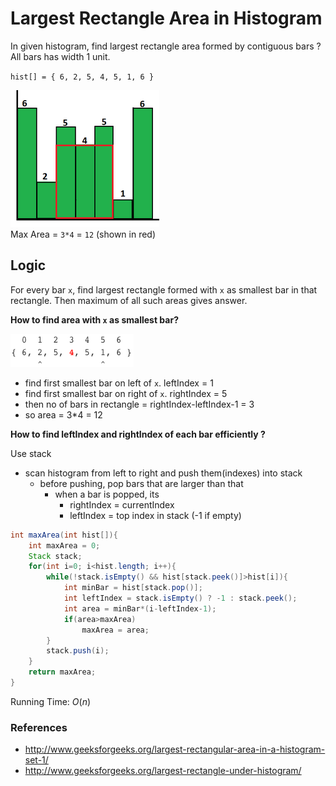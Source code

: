 # Largest Rectangle Area in Histogram

In given histogram, find largest rectangle area formed by contiguous bars ?  
All bars has width 1 unit.

`hist[] = { 6, 2, 5, 4, 5, 1, 6 }`

![histogram.png](files/histogram.png)  
Max Area = `3*4` = `12` (shown in red)

## Logic

For every bar `x`, find largest rectangle formed with `x` as smallest bar in that rectangle. Then maximum of all such areas gives answer.

**How to find area with `x` as smallest bar?**

![smallest_x.png](files/smallest_x.png)


* find first smallest bar on left of `x`. leftIndex = 1
* find first smallest bar on right of `x`. rightIndex = 5
* then no of bars in rectangle = rightIndex-leftIndex-1 = 3
* so area = 3\*4 = 12

**How to find leftIndex and rightIndex of each bar efficiently ?**

Use stack

* scan histogram from left to right and push them(indexes) into stack
    * before pushing, pop bars that are larger than that
        * when a bar is popped, its
            * rightIndex = currentIndex
            * leftIndex   = top index in stack (-1 if empty)
      
```java
int maxArea(int hist[]){
	int maxArea = 0;
	Stack stack;
	for(int i=0; i<hist.length; i++){
		while(!stack.isEmpty() && hist[stack.peek()]>hist[i]){
			int minBar = hist[stack.pop()];
			int leftIndex = stack.isEmpty() ? -1 : stack.peek();
			int area = minBar*(i-leftIndex-1);
			if(area>maxArea)
				maxArea = area;
		}
		stack.push(i);
	}
	return maxArea;
}
```

Running Time: $O(n)$

### References

* <http://www.geeksforgeeks.org/largest-rectangular-area-in-a-histogram-set-1/>
* <http://www.geeksforgeeks.org/largest-rectangle-under-histogram/>

